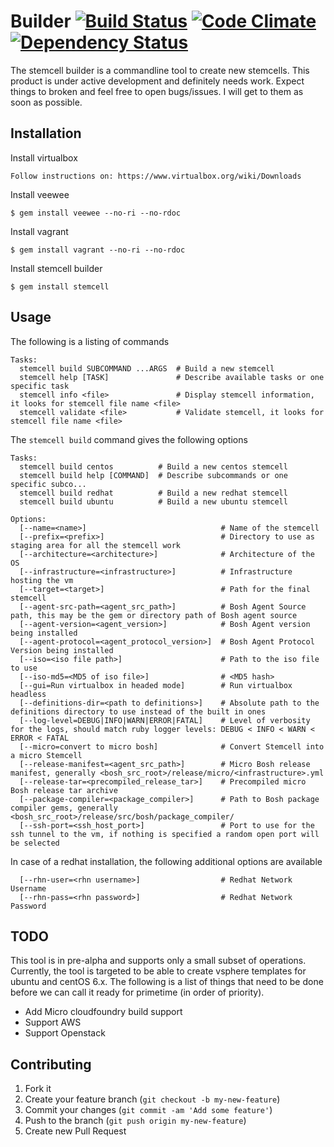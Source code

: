 # Builder [![Build Status](https://travis-ci.org/ankurcha/stemcell.png?branch=master)](https://travis-ci.org/ankurcha/stemcell) [![Code Climate](https://codeclimate.com/github/ankurcha/stemcell.png)](https://codeclimate.com/github/ankurcha/stemcell) [![Dependency Status](https://gemnasium.com/ankurcha/stemcell.png)](https://gemnasium.com/ankurcha/stemcell)

The stemcell builder is a commandline tool to create new stemcells. This product is under active development and definitely needs work. Expect things to broken and feel free to open bugs/issues. I will get to them as soon as possible.

## Installation

Install virtualbox

    Follow instructions on: https://www.virtualbox.org/wiki/Downloads

Install veewee

    $ gem install veewee --no-ri --no-rdoc

Install vagrant

    $ gem install vagrant --no-ri --no-rdoc

Install stemcell builder

    $ gem install stemcell

## Usage

The following is a listing of commands
```
Tasks:
  stemcell build SUBCOMMAND ...ARGS  # Build a new stemcell
  stemcell help [TASK]               # Describe available tasks or one specific task
  stemcell info <file>               # Display stemcell information, it looks for stemcell file name <file>
  stemcell validate <file>           # Validate stemcell, it looks for stemcell file name <file>
```
The `stemcell build` command gives the following options

```
Tasks:
  stemcell build centos          # Build a new centos stemcell
  stemcell build help [COMMAND]  # Describe subcommands or one specific subco...
  stemcell build redhat          # Build a new redhat stemcell
  stemcell build ubuntu          # Build a new ubuntu stemcell

Options:
  [--name=<name>]                              # Name of the stemcell
  [--prefix=<prefix>]                          # Directory to use as staging area for all the stemcell work
  [--architecture=<architecture>]              # Architecture of the OS
  [--infrastructure=<infrastructure>]          # Infrastructure hosting the vm
  [--target=<target>]                          # Path for the final stemcell
  [--agent-src-path=<agent_src_path>]          # Bosh Agent Source path, this may be the gem or directory path of Bosh agent source
  [--agent-version=<agent_version>]            # Bosh Agent version being installed
  [--agent-protocol=<agent_protocol_version>]  # Bosh Agent Protocol Version being installed
  [--iso=<iso file path>]                      # Path to the iso file to use
  [--iso-md5=<MD5 of iso file>]                # <MD5 hash>
  [--gui=Run virtualbox in headed mode]        # Run virtualbox headless
  [--definitions-dir=<path to definitions>]    # Absolute path to the definitions directory to use instead of the built in ones
  [--log-level=DEBUG|INFO|WARN|ERROR|FATAL]    # Level of verbosity for the logs, should match ruby logger levels: DEBUG < INFO < WARN < ERROR < FATAL
  [--micro=convert to micro bosh]              # Convert Stemcell into a micro Stemcell
  [--release-manifest=<agent_src_path>]        # Micro Bosh release manifest, generally <bosh_src_root>/release/micro/<infrastructure>.yml
  [--release-tar=<precompiled_release_tar>]    # Precompiled micro Bosh release tar archive
  [--package-compiler=<package_compiler>]      # Path to Bosh package compiler gems, generally <bosh_src_root>/release/src/bosh/package_compiler/
  [--ssh-port=<ssh_host_port>]                 # Port to use for the ssh tunnel to the vm, if nothing is specified a random open port will be selected
```

In case of a redhat installation, the following additional options are available
```
  [--rhn-user=<rhn username>]                  # Redhat Network Username
  [--rhn-pass=<rhn password>]                  # Redhat Network Password
```

## TODO
This tool is in pre-alpha and supports only a small subset of operations. Currently, the tool is targeted
to be able to create vsphere templates for ubuntu and centOS 6.x. The following is a list of things
that need to be done before we can call it ready for primetime (in order of priority).
* Add Micro cloudfoundry build support
* Support AWS
* Support Openstack

## Contributing

1. Fork it
2. Create your feature branch (`git checkout -b my-new-feature`)
3. Commit your changes (`git commit -am 'Add some feature'`)
4. Push to the branch (`git push origin my-new-feature`)
5. Create new Pull Request
